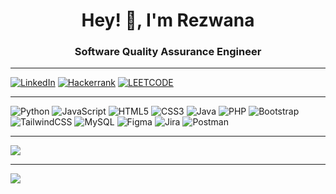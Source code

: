 <h1 align="center">Hey! 👋, I'm Rezwana</h1> 
<h3 align="center">Software Quality Assurance Engineer</h3>

---
<a href="https://linkedin.com/in/rezwana-karim" target="_blank"><img alt=" LinkedIn" src="https://img.shields.io/static/v1?style=flat&label=&message=LINKEDIN&color=0077b5&logo=LinkedIn&logoColor=11111"></a>
<a href="https://www.hackerrank.com/rezwanakarim13" target="_blank"><img alt=" Hackerrank" src="https://img.shields.io/static/v1?style=flat&label=&message=HACKERRANK&color=000000&labelColor=lack &logo=Hackerrank&logoColor=498DB"></a>
<a href="https://www.leetcode.com/rezwanaa" target="_blank"><img alt=" LEETCODE" src="https://img.shields.io/static/v1?style=flat&label=&message=LEETCODE&logo=Leetcode"></a>

<!-- <a href="https://www.hackerrank.com/rezwanakarim13" target="blank"><img align="center" src="https://raw.githubusercontent.com/rahuldkjain/github-profile-readme-generator/master/src/images/icons/Social/hackerrank.svg" alt="rezwanakarim13" height="20" width="30" /></a>
<a href="https://www.leetcode.com/rezwanaa" target="blank"><img align="center" src="https://raw.githubusercontent.com/rahuldkjain/github-profile-readme-generator/master/src/images/icons/Social/leet-code.svg" alt="rezwanaa" height="20" width="30" /></a> -->
---
![Python](https://img.shields.io/badge/python-3670A0?style=for-the-badge&logo=python&logoColor=ffdd54) ![JavaScript](https://img.shields.io/badge/javascript-%23323330.svg?style=for-the-badge&logo=javascript&logoColor=%23F7DF1E) ![HTML5](https://img.shields.io/badge/html5-%23E34F26.svg?style=for-the-badge&logo=html5&logoColor=white) ![CSS3](https://img.shields.io/badge/css3-%231572B6.svg?style=for-the-badge&logo=css3&logoColor=white) ![Java](https://img.shields.io/badge/java-%23ED8B00.svg?style=for-the-badge&logo=openjdk&logoColor=white) ![PHP](https://img.shields.io/badge/php-%23777BB4.svg?style=for-the-badge&logo=php&logoColor=white) ![Bootstrap](https://img.shields.io/badge/bootstrap-%238511FA.svg?style=for-the-badge&logo=bootstrap&logoColor=white) ![TailwindCSS](https://img.shields.io/badge/tailwindcss-%2338B2AC.svg?style=for-the-badge&logo=tailwind-css&logoColor=white) ![MySQL](https://img.shields.io/badge/mysql-4479A1.svg?style=for-the-badge&logo=mysql&logoColor=white) ![Figma](https://img.shields.io/badge/figma-%23F24E1E.svg?style=for-the-badge&logo=figma&logoColor=white) ![Jira](https://img.shields.io/badge/jira-%230A0FFF.svg?style=for-the-badge&logo=jira&logoColor=white) ![Postman](https://img.shields.io/badge/Postman-FF6C37?style=for-the-badge&logo=postman&logoColor=white)

---

![](https://github-readme-stats.vercel.app/api/top-langs/?username=rezwanakarim&theme=dark&hide_border=false&include_all_commits=false&count_private=false&layout=compact)

---
[![](https://visitcount.itsvg.in/api?id=rezwanakarim&icon=0&color=8)](https://visitcount.itsvg.in)

<!-- Proudly created with GPRM ( https://gprm.itsvg.in ) -->
